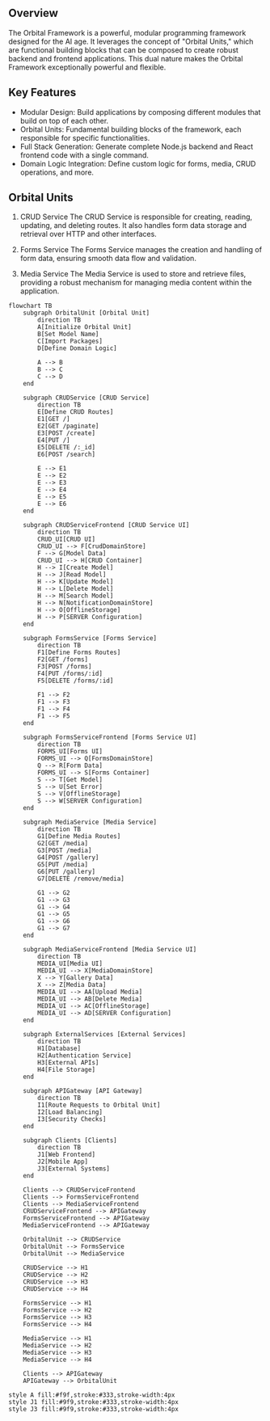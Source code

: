 ## Overview
The Orbital Framework is a powerful, modular programming framework designed for the AI age. It leverages the concept of "Orbital Units," which are functional building blocks that can be composed to create robust backend and frontend applications. This dual nature makes the Orbital Framework exceptionally powerful and flexible.

## Key Features
* Modular Design: Build applications by composing different modules that build on top of each other.
* Orbital Units: Fundamental building blocks of the framework, each responsible for specific functionalities.
* Full Stack Generation: Generate complete Node.js backend and React frontend code with a single command.
* Domain Logic Integration: Define custom logic for forms, media, CRUD operations, and more.

## Orbital Units
1. CRUD Service
The CRUD Service is responsible for creating, reading, updating, and deleting routes. It also handles form data storage and retrieval over HTTP and other interfaces.

2. Forms Service
The Forms Service manages the creation and handling of form data, ensuring smooth data flow and validation.

3. Media Service
The Media Service is used to store and retrieve files, providing a robust mechanism for managing media content within the application.

```mermaid
flowchart TB
    subgraph OrbitalUnit [Orbital Unit]
        direction TB
        A[Initialize Orbital Unit]
        B[Set Model Name]
        C[Import Packages]
        D[Define Domain Logic]
        
        A --> B
        B --> C
        C --> D
    end

    subgraph CRUDService [CRUD Service]
        direction TB
        E[Define CRUD Routes]
        E1[GET /]
        E2[GET /paginate]
        E3[POST /create]
        E4[PUT /]
        E5[DELETE /:_id]
        E6[POST /search]
        
        E --> E1
        E --> E2
        E --> E3
        E --> E4
        E --> E5
        E --> E6
    end

    subgraph CRUDServiceFrontend [CRUD Service UI]
        direction TB
        CRUD_UI[CRUD UI]
        CRUD_UI --> F[CrudDomainStore]
        F --> G[Model Data]
        CRUD_UI --> H[CRUD Container]
        H --> I[Create Model]
        H --> J[Read Model]
        H --> K[Update Model]
        H --> L[Delete Model]
        H --> M[Search Model]
        H --> N[NotificationDomainStore]
        H --> O[OfflineStorage]
        H --> P[SERVER Configuration]
    end

    subgraph FormsService [Forms Service]
        direction TB
        F1[Define Forms Routes]
        F2[GET /forms]
        F3[POST /forms]
        F4[PUT /forms/:id]
        F5[DELETE /forms/:id]
        
        F1 --> F2
        F1 --> F3
        F1 --> F4
        F1 --> F5
    end

    subgraph FormsServiceFrontend [Forms Service UI]
        direction TB
        FORMS_UI[Forms UI]
        FORMS_UI --> Q[FormsDomainStore]
        Q --> R[Form Data]
        FORMS_UI --> S[Forms Container]
        S --> T[Get Model]
        S --> U[Set Error]
        S --> V[OfflineStorage]
        S --> W[SERVER Configuration]
    end

    subgraph MediaService [Media Service]
        direction TB
        G1[Define Media Routes]
        G2[GET /media]
        G3[POST /media]
        G4[POST /gallery]
        G5[PUT /media]
        G6[PUT /gallery]
        G7[DELETE /remove/media]
        
        G1 --> G2
        G1 --> G3
        G1 --> G4
        G1 --> G5
        G1 --> G6
        G1 --> G7
    end

    subgraph MediaServiceFrontend [Media Service UI]
        direction TB
        MEDIA_UI[Media UI]
        MEDIA_UI --> X[MediaDomainStore]
        X --> Y[Gallery Data]
        X --> Z[Media Data]
        MEDIA_UI --> AA[Upload Media]
        MEDIA_UI --> AB[Delete Media]
        MEDIA_UI --> AC[OfflineStorage]
        MEDIA_UI --> AD[SERVER Configuration]
    end

    subgraph ExternalServices [External Services]
        direction TB
        H1[Database]
        H2[Authentication Service]
        H3[External APIs]
        H4[File Storage]
    end

    subgraph APIGateway [API Gateway]
        direction TB
        I1[Route Requests to Orbital Unit]
        I2[Load Balancing]
        I3[Security Checks]
    end

    subgraph Clients [Clients]
        direction TB
        J1[Web Frontend]
        J2[Mobile App]
        J3[External Systems]
    end

    Clients --> CRUDServiceFrontend
    Clients --> FormsServiceFrontend
    Clients --> MediaServiceFrontend
    CRUDServiceFrontend --> APIGateway
    FormsServiceFrontend --> APIGateway
    MediaServiceFrontend --> APIGateway

    OrbitalUnit --> CRUDService
    OrbitalUnit --> FormsService
    OrbitalUnit --> MediaService
    
    CRUDService --> H1
    CRUDService --> H2
    CRUDService --> H3
    CRUDService --> H4

    FormsService --> H1
    FormsService --> H2
    FormsService --> H3
    FormsService --> H4

    MediaService --> H1
    MediaService --> H2
    MediaService --> H3
    MediaService --> H4

    Clients --> APIGateway
    APIGateway --> OrbitalUnit
```

    style A fill:#f9f,stroke:#333,stroke-width:4px
    style J1 fill:#9f9,stroke:#333,stroke-width:4px
    style J3 fill:#9f9,stroke:#333,stroke-width:4px
```
